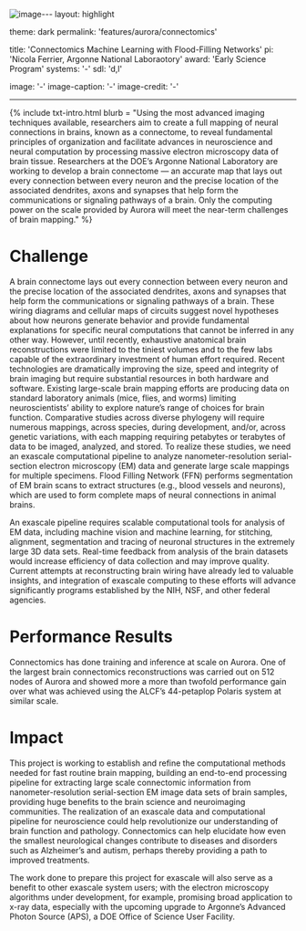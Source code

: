 ![image](https://github.com/argonne-lcf/AR2023/assets/110477819/5e7a7285-4f09-4ade-85cc-9615d6cff097)---
layout: highlight

theme: dark
permalink: 'features/aurora/connectomics'

title: 'Connectomics Machine Learning with Flood-Filling Networks'
pi: 'Nicola Ferrier, Argonne National Laboraotory'
award: 'Early Science Program'
systems: '-'
sdl: 'd,l'

image: '-' 
image-caption: '-'
image-credit: '-'

---

{% include txt-intro.html 
    blurb = "Using the most advanced imaging techniques available, researchers aim to create a full mapping of neural connections in brains, known as a connectome, to reveal fundamental principles of organization and facilitate advances in neuroscience and neural computation by processing massive electron microscopy data of brain tissue. Researchers at the DOE’s Argonne National Laboratory are working to develop a brain connectome — an accurate map that lays out every connection between every neuron and the precise location of the associated dendrites, axons and synapses that help form the communications or signaling pathways of a brain. Only the computing power on the scale provided by Aurora will meet the near-term challenges of brain mapping."
%}



# Challenge

A brain connectome lays out every connection between every neuron and the precise location of the associated dendrites, axons and synapses that help form the communications or signaling pathways of a brain. These wiring diagrams and cellular maps of circuits suggest novel hypotheses about how neurons generate behavior and provide fundamental explanations for specific neural computations that cannot be inferred in any other way. However, until recently, exhaustive anatomical brain reconstructions were limited to the tiniest volumes and to the few labs capable of the extraordinary investment of human effort required. Recent technologies are dramatically improving the size, speed and integrity of brain imaging but require substantial resources in both hardware and software. Existing large-scale brain mapping efforts are producing data on standard laboratory animals (mice, flies, and worms) limiting neuroscientists’ ability to explore nature’s range of choices for brain function. Comparative studies across diverse phylogeny will require numerous mappings, across species, during development, and/or, across genetic variations, with each mapping requiring petabytes or terabytes of data to be imaged, analyzed, and stored. To realize these studies, we need an exascale computational pipeline to analyze nanometer-resolution serial-section electron microscopy (EM) data and generate large scale mappings for multiple specimens. Flood Filling Network (FFN) performs segmentation of EM brain scans to extract structures (e.g., blood vessels and neurons), which are used to form complete maps of neural connections in animal brains.

An exascale pipeline requires scalable computational tools for analysis of EM data, including machine vision and machine learning, for stitching, alignment, segmentation and tracing of neuronal structures in the extremely large 3D data sets. Real-time feedback from analysis of the brain datasets would increase efficiency of data collection and may improve quality. Current attempts at reconstructing brain wiring have already led to valuable insights, and integration of exascale computing to these efforts will advance significantly programs established by the NIH, NSF, and other federal agencies.



# Performance Results
Connectomics has done training and inference at scale on Aurora.  One of the largest brain connectomics reconstructions was carried out on 512 nodes of Aurora and showed more a more than twofold performance gain over what was achieved using the ALCF’s 44-petaplop Polaris system at similar scale.

# Impact

This project is working to establish and refine the computational methods needed for fast routine brain mapping, building an end-to-end processing pipeline for extracting large scale connectomic information from nanometer-resolution serial-section EM image data sets of brain samples, providing huge benefits to the brain science and neuroimaging communities. The realization of an exascale data and computational pipeline for neuroscience could help revolutionize our understanding of brain function and pathology. Connectomics can help elucidate how even the smallest neurological changes contribute to diseases and disorders such as Alzheimer’s and autism, perhaps thereby providing a path to improved treatments.

The work done to prepare this project for exascale will also serve as a benefit to other exascale system users; with the electron microscopy algorithms under development, for example, promising broad application to x-ray data, especially with the upcoming upgrade to Argonne’s Advanced Photon Source (APS), a DOE Office of Science User Facility.
